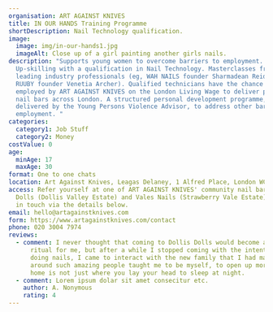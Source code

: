 ```yaml
---
organisation: ART AGAINST KNIVES
title: IN OUR HANDS Training Programme
shortDescription: Nail Technology qualification.
image:
  image: img/in-our-hands1.jpg
  imageAlt: Close up of a girl painting another girls nails.
description: "Supports young women to overcome barriers to employment.
  Up-skilling with a qualification in Nail Technology. Masterclasses from
  leading industry professionals (eg, WAH NAILS founder Sharmadean Reid and
  RUUBY founder Venetia Archer). Qualified technicians have the chance to be
  employed by ART AGAINST KNIVES on the London Living Wage to deliver pop-up
  nail bars across London. A structured personal development programme,
  delivered by the Young Persons Violence Advisor, to address other barriers to
  employment. "
categories:
  category1: Job Stuff
  category2: Money
costValue: 0
age:
  minAge: 17
  maxAge: 30
format: One to one chats
location: Art Against Knives, Leagas Delaney, 1 Alfred Place, London WC1E 7EB
access: Refer yourself at one of ART AGAINST KNIVES' community nail bars, Dollis
  Dolls (Dollis Valley Estate) and Vales Nails (Strawberry Vale Estate) or get
  in touch via the details below.
email: hello@artagainstknives.com
form: https://www.artagainstknives.com/contact
phone: 020 3004 7974
reviews:
  - comment: I never thought that coming to Dollis Dolls would become a weekly
      ritual for me, but after a while I stopped coming with the intention of just
      doing nails, I came to interact with the new family that I had made. Being
      around such amazing people taught me to be myself, to open up more, and that
      home is not just where you lay your head to sleep at night.
  - comment: Lorem ipsum dolar sit amet consecitur etc.
    author: A. Nonymous
    rating: 4
---
```

